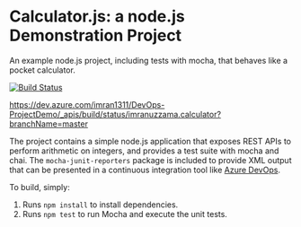 Calculator.js: a node.js Demonstration Project
==============================================
An example node.js project, including tests with mocha, that behaves like
a pocket calculator.


[![Build Status](https://dev.azure.com/imran1311/DevOps-ProjectDemo/_apis/build/status/imranuzzama.calculator?branchName=master)](https://dev.azure.com/imran1311/DevOps-ProjectDemo/_build/latest?definitionId=3&branchName=master)


https://dev.azure.com/imran1311/DevOps-ProjectDemo/_apis/build/status/imranuzzama.calculator?branchName=master


The project contains a simple node.js application that exposes REST APIs
to perform arithmetic on integers, and provides a test suite with mocha
and chai.  The `mocha-junit-reporters` package is included to provide XML
output that can be presented in a continuous integration tool like
[Azure DevOps](https://azure.com/devops).

To build, simply:

1. Runs `npm install` to install dependencies.
2. Runs `npm test` to run Mocha and execute the unit tests.

